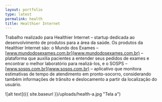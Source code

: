 ```yaml
---
layout: portfolio
type: latest
permalink: health
title: Healthier Internet
---
```


Trabalho realizado para Healthier Internet – startup dedicada ao desenvolvimento de produtos para a área da saúde. Os produtos da Healthier Internet são: o Mundo dos Exames – [www.mundodosexames.com.br](www.mundodosexames.com.br) –  plataforma que auxilia pacientes a entender seus pedidos de exames e encontrar o melhor laboratório para realizá-los, e o SOSPS – [www.sosps.com.br](www.sosps.com.br) – aplicativo que monitora estimativas de tempo de atendimento em pronto-socorro, considerando também informações de trânsito e deslocamento a partir da localização do usuário.

![alt text]({{ site.baseurl }}/uploads/health-a.jpg "Tela a")
